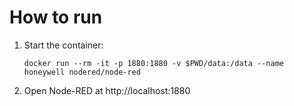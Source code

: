 # How to run

1. Start the container:

    ```
    docker run --rm -it -p 1880:1880 -v $PWD/data:/data --name honeywell nodered/node-red
    ```

2. Open Node-RED at http://localhost:1880
